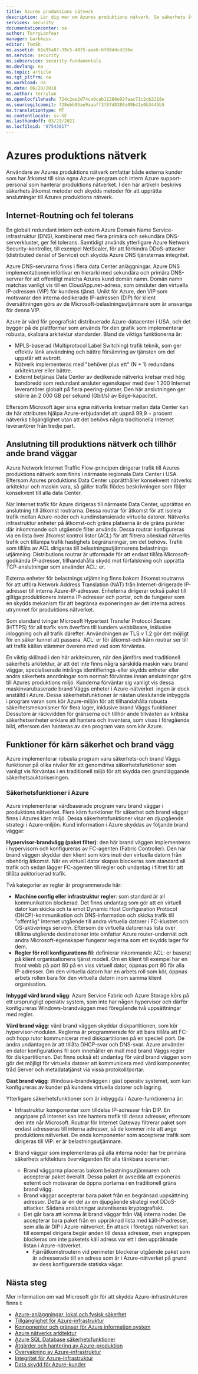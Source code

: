 ```yaml
---
title: Azures produktions nätverk
description: Lär dig mer om Azures produktions nätverk. Se säkerhets åtkomst metoder och skydds metoder för att upprätta en anslutning till nätverket.
services: security
documentationcenter: na
author: TerryLanfear
manager: barbkess
editor: TomSh
ms.assetid: 61e95a87-39c5-48f5-aee6-6f90ddcd336e
ms.service: security
ms.subservice: security-fundamentals
ms.devlang: na
ms.topic: article
ms.tgt_pltfrm: na
ms.workload: na
ms.date: 06/28/2018
ms.author: terrylan
ms.openlocfilehash: 724c2ee2d74ca9cab11280e92faac71c2cb2218e
ms.sourcegitcommit: f28ebb95ae9aaaff3f87d8388a09b41e0b3445b5
ms.translationtype: MT
ms.contentlocale: sv-SE
ms.lasthandoff: 03/29/2021
ms.locfileid: "87543817"
---
```

# <a name="the-azure-production-network"></a>Azures produktions nätverk
Användare av Azures produktions nätverk omfattar både externa kunder som har åtkomst till sina egna Azure-program och intern Azure support-personal som hanterar produktions nätverket. I den här artikeln beskrivs säkerhets åtkomst metoder och skydds metoder för att upprätta anslutningar till Azures produktions nätverk.

## <a name="internet-routing-and-fault-tolerance"></a>Internet-Routning och fel tolerans
En globalt redundant intern och extern Azure Domain Name Service-infrastruktur (DNS), kombinerat med flera primära och sekundära DNS-serverkluster, ger fel tolerans. Samtidigt används ytterligare Azure Network Security-kontroller, till exempel NetScaler, för att förhindra DDoS-attacker (distributed denial of Service) och skydda Azure DNS tjänsternas integritet.

Azure DNS-servrarna finns i flera data Center anläggningar. Azure DNS implementationen införlivar en hierarki med sekundära och primära DNS-servrar för att offentligt matcha Azures kund domän namn. Domän namn matchas vanligt vis till en CloudApp.net-adress, som omsluter den virtuella IP-adressen (VIP) för kundens tjänst. Unikt för Azure, den VIP som motsvarar den interna dedikerade IP-adressen (DIP) för klient översättningen görs av de Microsoft-belastningsutjämnare som är ansvariga för denna VIP.

Azure är värd för geografiskt distribuerade Azure-datacenter i USA, och det bygger på de plattformar som används för den grafik som implementerar robusta, skalbara arkitektur standarder. Bland de viktiga funktionerna är:

- MPLS-baserad (Multiprotocol Label Switching) trafik teknik, som ger effektiv länk användning och bättre försämring av tjänsten om det uppstår ett avbrott.
- Nätverk implementeras med "behöver plus ett" (N + 1) redundans arkitekturer eller bättre.
- Externt betjänas Data Center av dedikerade nätverks kretsar med hög bandbredd som redundant ansluter egenskaper med över 1 200 Internet leverantörer globalt på flera peering-platser. Den här anslutningen ger större än 2 000 GB per sekund (Gbit/s) av Edge-kapacitet.

Eftersom Microsoft äger sina egna nätverks kretsar mellan data Center kan de här attributen hjälpa Azure-erbjudandet att uppnå 99,9 + procent nätverks tillgänglighet utan att det behövs några traditionella Internet leverantörer från tredje part.

## <a name="connection-to-production-network-and-associated-firewalls"></a>Anslutning till produktions nätverk och tillhör ande brand väggar
Azure Network Internet Traffic Flow-principen dirigerar trafik till Azures produktions nätverk som finns i närmaste regionala Data Center i USA. Eftersom Azures produktions Data Center upprätthåller konsekvent nätverks arkitektur och maskin vara, så gäller trafik flödes beskrivningen som följer konsekvent till alla data Center.

När Internet trafik för Azure dirigeras till närmaste Data Center, upprättas en anslutning till åtkomst routrarna. Dessa routrar för åtkomst för att isolera trafik mellan Azure-noder och kundinstansierade virtuella datorer. Nätverks infrastruktur enheter på åtkomst-och gräns platserna är de gräns punkter där inkommande och utgående filter används. Dessa routrar konfigureras via en lista över åtkomst kontrol listor (ACL) för att filtrera oönskad nätverks trafik och tillämpa trafik hastighets begränsningar, om det behövs. Trafik som tillåts av ACL dirigeras till belastningsutjämnarens belastnings utjämning. Distributions routrar är utformade för att endast tillåta Microsoft-godkända IP-adresser, tillhandahålla skydd mot förfalskning och upprätta TCP-anslutningar som använder ACL: er.

Externa enheter för belastnings utjämning finns bakom åtkomst routrarna för att utföra Network Address Translation (NAT) från Internet-dirigerade IP-adresser till interna Azure-IP-adresser. Enheterna dirigerar också paket till giltiga produktioners interna IP-adresser och portar, och de fungerar som en skydds mekanism för att begränsa exponeringen av det interna adress utrymmet för produktions nätverket.

Som standard tvingar Microsoft Hypertext Transfer Protocol Secure (HTTPS) för all trafik som överförs till kunders webbläsare, inklusive inloggning och all trafik därefter. Användningen av TLS v 1.2 gör det möjligt för en säker tunnel att passera. ACL: er för åtkomst-och kärn routrar ser till att trafik källan stämmer överens med vad som förväntas.

En viktig skillnad i den här arkitekturen, när den jämförs med traditionell säkerhets arkitektur, är att det inte finns några särskilda maskin varu brand väggar, specialiserade intrångs identifierings-eller skydds enheter eller andra säkerhets anordningar som normalt förväntas innan anslutningar görs till Azures produktions miljö. Kunderna förväntar sig vanligt vis dessa maskinvarubaserade brand Väggs enheter i Azure-nätverket. ingen är dock anställd i Azure. Dessa säkerhetsfunktioner är nästan uteslutande inbyggda i program varan som kör Azure-miljön för att tillhandahålla robusta säkerhetsmekanismer för flera lager, inklusive brand Väggs funktioner. Dessutom är räckvidden för gränserna och tillhör ande tillväxten av kritiska säkerhetsenheter enklare att hantera och inventera, som visas i föregående bild, eftersom den hanteras av den program vara som kör Azure.

## <a name="core-security-and-firewall-features"></a>Funktioner för kärn säkerhet och brand vägg
Azure implementerar robusta program varu säkerhets-och brand Väggs funktioner på olika nivåer för att genomdriva säkerhetsfunktioner som vanligt vis förväntas i en traditionell miljö för att skydda den grundläggande säkerhetsauktoriseringen.

### <a name="azure-security-features"></a>Säkerhetsfunktioner i Azure
Azure implementerar värdbaserade program varu brand väggar i produktions nätverket. Flera kärn funktioner för säkerhet och brand väggar finns i Azures kärn miljö. Dessa säkerhetsfunktioner visar en djupgående strategi i Azure-miljön. Kund information i Azure skyddas av följande brand väggar:

**Hypervisor-brandvägg (paket filter)**: den här brand väggen implementeras i hypervisorn och konfigureras av FC-agenten (Fabric Controller). Den här brand väggen skyddar den klient som körs inuti den virtuella datorn från obehörig åtkomst. När en virtuell dator skapas blockeras som standard all trafik och sedan lägger FC-agenten till regler och undantag i filtret för att tillåta auktoriserad trafik.

Två kategorier av regler är programmerade här:

- **Machine config eller infrastruktur regler**: som standard är all kommunikation blockerad. Det finns undantag som gör att en virtuell dator kan skicka och ta emot Dynamic Host Configuration Protocol (DHCP)-kommunikation och DNS-information och skicka trafik till "offentlig" Internet utgående till andra virtuella datorer i FC-klustret och OS-aktiverings servern. Eftersom de virtuella datorernas lista över tillåtna utgående destinationer inte omfattar Azure router-undernät och andra Microsoft-egenskaper fungerar reglerna som ett skydds lager för dem.
- **Regler för roll konfigurations fil**: definierar inkommande ACL: er baserat på klient organisationens tjänst modell. Om en klient till exempel har en front webb på port 80 på en viss virtuell dator, öppnas port 80 för alla IP-adresser. Om den virtuella datorn har en arbets roll som kör, öppnas arbets rollen bara för den virtuella datorn inom samma klient organisation.

**Inbyggd värd brand vägg**: Azure Service Fabric och Azure Storage körs på ett ursprungligt operativ system, som inte har någon hypervisor och därför konfigureras Windows-brandväggen med föregående två uppsättningar med regler.

**Värd brand vägg**: värd brand väggen skyddar diskpartitionen, som kör hypervisor-modulen. Reglerna är programmerade för att bara tillåta att FC-och hopp rutor kommunicerar med diskpartitionen på en speciell port. De andra undantagen är att tillåta DHCP-svar och DNS-svar. Azure använder en dator konfigurations fil som innehåller en mall med brand Väggs regler för diskpartitionen. Det finns också ett undantag för värd brand väggen som gör det möjligt för virtuella datorer att kommunicera med värd komponenter, tråd Server och metadatatjänst via vissa protokoll/portar.

**Gäst brand vägg**: Windows-brandväggen i gäst operativ systemet, som kan konfigureras av kunder på kundens virtuella datorer och lagring.

Ytterligare säkerhetsfunktioner som är inbyggda i Azure-funktionerna är:

- Infrastruktur komponenter som tilldelas IP-adresser från DIP. En angripare på Internet kan inte hantera trafik till dessa adresser, eftersom den inte når Microsoft. Routrar för Internet Gateway filtrerar paket som endast adresseras till interna adresser, så de kommer inte att ange produktions nätverket. De enda komponenter som accepterar trafik som dirigeras till VIP: er är belastningsutjämnare.
- Brand väggar som implementeras på alla interna noder har tre primära säkerhets arkitekturs överväganden för alla tänkbara scenarier:

   - Brand väggarna placeras bakom belastningsutjämnaren och accepterar paket överallt. Dessa paket är avsedda att exponeras externt och motsvarar de öppna portarna i en traditionell gräns brand vägg.
   - Brand väggar accepterar bara paket från en begränsad uppsättning adresser. Detta är en del av en djupgående strategi mot DDoS-attacker. Sådana anslutningar autentiseras kryptografiskt.
   - Det går bara att komma åt brand väggar från Välj interna noder. De accepterar bara paket från en uppräknad lista med käll-IP-adresser, som alla är DIP i Azure-nätverket. En attack i företags nätverket kan till exempel dirigera begär anden till dessa adresser, men angreppen blockeras om inte paketets käll adress var ett i den uppräknade listan i Azure-nätverket.
     - Fjärråtkomstroutern vid perimeter blockerar utgående paket som är adresserade till en adress som är i Azure-nätverket på grund av dess konfigurerade statiska vägar.

## <a name="next-steps"></a>Nästa steg
Mer information om vad Microsoft gör för att skydda Azure-infrastrukturen finns i:

- [Azure-anläggningar, lokal och fysisk säkerhet](physical-security.md)
- [Tillgänglighet för Azure-infrastruktur](infrastructure-availability.md)
- [Komponenter och gränser för Azure information system](infrastructure-components.md)
- [Azure nätverks arkitektur](infrastructure-network.md)
- [Azure SQL Database säkerhetsfunktioner](infrastructure-sql.md)
- [Åtgärder och hantering av Azure-produktion](infrastructure-operations.md)
- [Övervakning av Azure-infrastruktur](infrastructure-monitoring.md)
- [Integritet för Azure-infrastruktur](infrastructure-integrity.md)
- [Data skydd för Azure-kunder](protection-customer-data.md)
